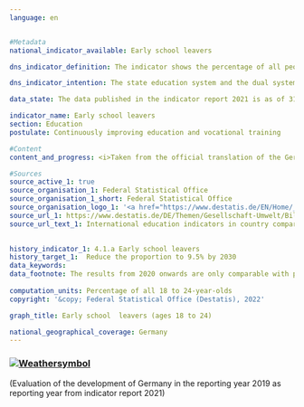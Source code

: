 ```yaml
---
language: en    


#Metadata    
national_indicator_available: Early school leavers    

dns_indicator_definition: The indicator shows the percentage of all people in the 18 to 24 age group who neither possess a university entrance qualification, such as an Abitur or Fachhochschulreife (entrance qualification for universities of applied sciences), nor have completed a course of vocational training and who are not currently undergoing training or continuing education.    

dns_indicator_intention: The state education system and the dual system of vocational training are the cornerstones of a forward-looking qualifications regime for young people in Germany. The absence of educational and vocational training certificates implies an increased risk of poverty and hence a greater strain on social welfare systems. The target for 2030 is to lower the percentage of early school leavers to 9.5%.    

data_state: The data published in the indicator report 2021 is as of 31.12.2020. The data shown on the DNS-Online-Platform is updated regularly, so that more current data may be available online than published in the indicator report 2021.    

indicator_name: Early school leavers    
section: Education    
postulate: Continuously improving education and vocational training    

#Content    
content_and_progress: <i>Taken from the official translation of the German Sustainable Development Strategy</i><br><br>The term “early school leavers” does not refer to young “high-flyers” who achieve a school leaving certificate before the end of the normal period of schooling. Nor should the term be confused with school drop-outs. On the contrary, it refers to people between 18 and 24 years of age who neither possess a university entrance qualification, such as an Abitur or Fachhochschulreife, nor have completed a course of vocational training and who are not currently undergoing training or continuing education. This means that even those young people who, for example, have successfully completed lower secondary education at a Hauptschule or intermediate secondary education at a Realschule but are no longer in the education process are counted as early school leavers.<br><br>The data for this indicator originate from the microcensus, which is based on an annual sample survey covering 1% of the population. It cannot be elicited from the indicator when respondents last attended an educational establishment or what type of establishment it was. Additional information is provided by the annual school statistic, coordinated by the Länder that are published by the Federal Statistical Office.<br><br>In 2019, the indicator value was 10.3%. This corresponds to a total of 625,000 young people who had not successfully completed upper secondary school and who were not, or were no longer, undergoing education or training. The indicator value had risen slightly since 2014, when it was 9.5%, and so the trend had moved in the wrong direction. If the current trend were to continue, the target of 9.5% for 2030 would not be met.<br><br>As for gender-specific indicator rates, there were no systematic differences between men and women for the period between 1999 and 2005. Since 2006, the rate for women has been lower than that for men. The values in 2019, for instance, were 8.7% for women and 11.8% for men.<br><br>According to the school statistics, a total of some 53,000 young people, or 7% of the resident population in the relevant age group, left school in 2019 without a certificate of lower secondary education. Compared with 1999, this equates to a reduction by more than a third. By this measure too, the proportion remains markedly lower among young women (5.0%) than among young men (9.0%).<br><br>By contrast, 17.4% (132,429) of the resident population of the same age obtained a certificate of lower secondary education from a Hauptschule in 2019, 44.5% (337,578) obtained a certificate of intermediate secondary education, 32.1% (227,308) obtained a general university entrance qualification, and 0.1% (624) obtained a certificate qualifying them to enter a university of applied sciences. The period from 1999 to 2019 saw particularly significant changes for two types of certificate. One was the Hauptschule certificate of lower secondary education, the share of which fell by 8.7 percentage points, while the proportion of school leavers obtaining the general university entrance qualification rose by 7.4 percentage points (each figure relates to the population of the same age).    

#Sources    
source_active_1: true
source_organisation_1: Federal Statistical Office
source_organisation_1_short: Federal Statistical Office
source_organisation_logo_1: '<a href="https://www.destatis.de/EN/Home/_node.html"><img src="https://g205sdgs.github.io/sdg-indicators/public/LogosEn/destatis.png" alt=" Federal Statistical Office" title="Click here to visit the homepage of the organization" style="border: transparent"/></a>'
source_url_1: https://www.destatis.de/DE/Themen/Gesellschaft-Umwelt/Bildung-Forschung-Kultur/Bildungsstand/_inhalt.html#sprg233662                        
source_url_text_1: International education indicators in country comparison (only available in German)                        
    

history_indicator_1: 4.1.a Early school leavers                    
history_target_1:  Reduce the proportion to 9.5% by 2030    
data_keywords:    
data_footnote: The results from 2020 onwards are only comparable with previous years to a limited extent.    
    
computation_units: Percentage of all 18 to 24-year-olds    
copyright: '&copy; Federal Statistical Office (Destatis), 2022'    

graph_title: Early school  leavers (ages 18 to 24)    

national_geographical_coverage: Germany    
---    
```

<div>
  <div class="my-header">
    <h3>
      <a href="https://sustainabledevelopment-deutschland.github.io/en/status/"><img src="https://g205sdgs.github.io/sdg-indicators/public/Wettersymbole/Blitz.png" title="The indicator is 'off track' and does not develop in the desired direction." alt="Weathersymbol" />
      </a>
    </h3>
  </div>
  <div class="my-header-note">
    <span> (Evaluation of the development of Germany in the reporting year 2019 as reporting year from indicator report 2021)</span>
  </div>
</div>